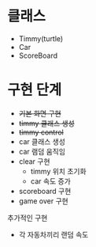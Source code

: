 # 클래스
- Timmy(turtle)
- Car
- ScoreBoard

# 구현 단계
- ~~기본 화면 구현~~
- ~~timmy 클래스 생성~~
- ~~timmy control~~
- car 클래스 생성
- car 램덤 움직임
- clear 구현
  - timmy 위치 초기화
  - car 속도 증가
- scoreboard 구현
- game over 구현

추가적인 구현

- 각 자동차끼리 랜덤 속도